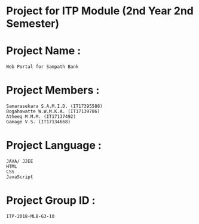 # Project for ITP Module (2nd Year 2nd Semester)

# Project Name :
    Web Portal for Sampath Bank

# Project Members : 
    Samarasekara S.A.M.I.D. (IT17395588)
    Bogahawatte W.W.M.K.A. (IT17139786)
    Atheeq M.M.M. (IT17137492)
    Gamage V.S. (IT17134668)

# Project Language :
    JAVA/ J2EE
    HTML
    CSS
    JavaScript

# Project Group ID :
    ITP-2018-MLB-G3-10
